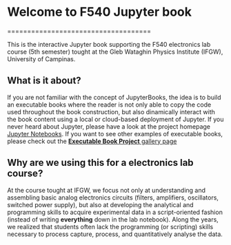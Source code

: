 # Welcome to F540 Jupyter book 
====================================

This is the interactive Jupyter book  supporting the F540 electronics lab course (5th semester) tought at the Gleb Wataghin Physics Institute (IFGW), University of Campinas. 
## What is it about?
If you are not familiar with the concept of JupyterBooks, the idea is to build an executable books where the reader is not only able to copy the code used throughout the book construction, but also dinamically interact with the book content using a local or cloud-based deployment of Jupyter. If you never heard about Jupyter, please have a look at the project homepage [Jupyter Notebooks](https://jupyter.org/). If you want to see other examples of executable books,  please check out the [**Executable Book Project**  gallery  page](https://executablebooks.org/en/latest/gallery.html)

## Why are we using this for a  electronics lab course?
At the course tought at IFGW, we focus not only at understanding and assembling basic analog electronics circuits (filters, amplifiers, oscillators, switched power supply), but also at developing the analytical and programming skills to acquire experimental data in a script-oriented fashion (instead of writing **everything** down in the lab notebook). Along the years, we realized that students often lack the programming (or scripting) skills necessary to process capture, process, and quantitatively analyse the data.
